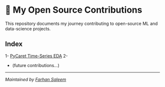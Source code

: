 # 🧠 My Open Source Contributions

This repository documents my journey contributing to open-source ML and data-science projects.

## Index
1- [PyCaret Time-Series EDA](pycaret-time-series-eda/PyCaret_EDA_Contribution_Report.md)
2-
- (future contributions…)

---
_Maintained by [Farhan Saleem](https://github.com/farhann-saleem)_
